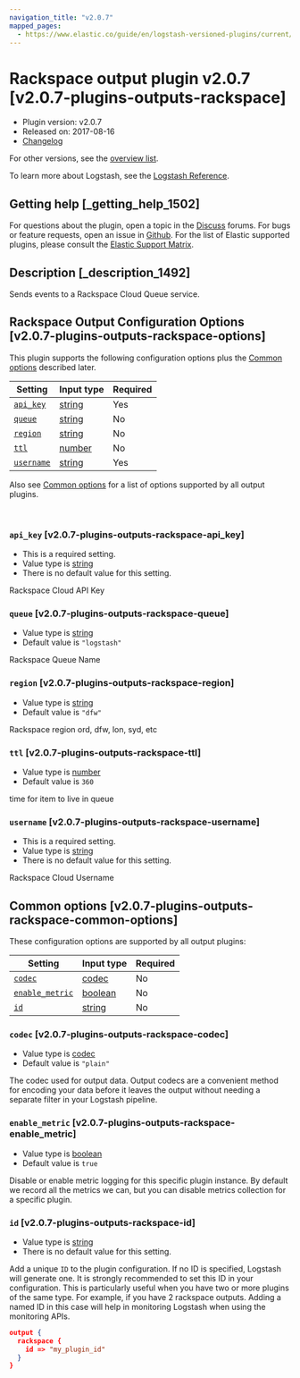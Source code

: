 ```yaml
---
navigation_title: "v2.0.7"
mapped_pages:
  - https://www.elastic.co/guide/en/logstash-versioned-plugins/current/v2.0.7-plugins-outputs-rackspace.html
---
```


# Rackspace output plugin v2.0.7 [v2.0.7-plugins-outputs-rackspace]


* Plugin version: v2.0.7
* Released on: 2017-08-16
* [Changelog](https://github.com/logstash-plugins/logstash-output-rackspace/blob/v2.0.7/CHANGELOG.md)

For other versions, see the [overview list](output-rackspace-index.md).

To learn more about Logstash, see the [Logstash Reference](logstash://reference/index.md).

## Getting help [_getting_help_1502]

For questions about the plugin, open a topic in the [Discuss](http://discuss.elastic.co) forums. For bugs or feature requests, open an issue in [Github](https://github.com/logstash-plugins/logstash-output-rackspace). For the list of Elastic supported plugins, please consult the [Elastic Support Matrix](https://www.elastic.co/support/matrix#matrix_logstash_plugins).


## Description [_description_1492]

Sends events to a Rackspace Cloud Queue service.


## Rackspace Output Configuration Options [v2.0.7-plugins-outputs-rackspace-options]

This plugin supports the following configuration options plus the [Common options](v2-0-7-plugins-outputs-rackspace.md#v2.0.7-plugins-outputs-rackspace-common-options) described later.

| Setting | Input type | Required |
| --- | --- | --- |
| [`api_key`](v2-0-7-plugins-outputs-rackspace.md#v2.0.7-plugins-outputs-rackspace-api_key) | [string](logstash://reference/configuration-file-structure.md#string) | Yes |
| [`queue`](v2-0-7-plugins-outputs-rackspace.md#v2.0.7-plugins-outputs-rackspace-queue) | [string](logstash://reference/configuration-file-structure.md#string) | No |
| [`region`](v2-0-7-plugins-outputs-rackspace.md#v2.0.7-plugins-outputs-rackspace-region) | [string](logstash://reference/configuration-file-structure.md#string) | No |
| [`ttl`](v2-0-7-plugins-outputs-rackspace.md#v2.0.7-plugins-outputs-rackspace-ttl) | [number](logstash://reference/configuration-file-structure.md#number) | No |
| [`username`](v2-0-7-plugins-outputs-rackspace.md#v2.0.7-plugins-outputs-rackspace-username) | [string](logstash://reference/configuration-file-structure.md#string) | Yes |

Also see [Common options](v2-0-7-plugins-outputs-rackspace.md#v2.0.7-plugins-outputs-rackspace-common-options) for a list of options supported by all output plugins.

 

### `api_key` [v2.0.7-plugins-outputs-rackspace-api_key]

* This is a required setting.
* Value type is [string](logstash://reference/configuration-file-structure.md#string)
* There is no default value for this setting.

Rackspace Cloud API Key


### `queue` [v2.0.7-plugins-outputs-rackspace-queue]

* Value type is [string](logstash://reference/configuration-file-structure.md#string)
* Default value is `"logstash"`

Rackspace Queue Name


### `region` [v2.0.7-plugins-outputs-rackspace-region]

* Value type is [string](logstash://reference/configuration-file-structure.md#string)
* Default value is `"dfw"`

Rackspace region ord, dfw, lon, syd, etc


### `ttl` [v2.0.7-plugins-outputs-rackspace-ttl]

* Value type is [number](logstash://reference/configuration-file-structure.md#number)
* Default value is `360`

time for item to live in queue


### `username` [v2.0.7-plugins-outputs-rackspace-username]

* This is a required setting.
* Value type is [string](logstash://reference/configuration-file-structure.md#string)
* There is no default value for this setting.

Rackspace Cloud Username



## Common options [v2.0.7-plugins-outputs-rackspace-common-options]

These configuration options are supported by all output plugins:

| Setting | Input type | Required |
| --- | --- | --- |
| [`codec`](v2-0-7-plugins-outputs-rackspace.md#v2.0.7-plugins-outputs-rackspace-codec) | [codec](logstash://reference/configuration-file-structure.md#codec) | No |
| [`enable_metric`](v2-0-7-plugins-outputs-rackspace.md#v2.0.7-plugins-outputs-rackspace-enable_metric) | [boolean](logstash://reference/configuration-file-structure.md#boolean) | No |
| [`id`](v2-0-7-plugins-outputs-rackspace.md#v2.0.7-plugins-outputs-rackspace-id) | [string](logstash://reference/configuration-file-structure.md#string) | No |

### `codec` [v2.0.7-plugins-outputs-rackspace-codec]

* Value type is [codec](logstash://reference/configuration-file-structure.md#codec)
* Default value is `"plain"`

The codec used for output data. Output codecs are a convenient method for encoding your data before it leaves the output without needing a separate filter in your Logstash pipeline.


### `enable_metric` [v2.0.7-plugins-outputs-rackspace-enable_metric]

* Value type is [boolean](logstash://reference/configuration-file-structure.md#boolean)
* Default value is `true`

Disable or enable metric logging for this specific plugin instance. By default we record all the metrics we can, but you can disable metrics collection for a specific plugin.


### `id` [v2.0.7-plugins-outputs-rackspace-id]

* Value type is [string](logstash://reference/configuration-file-structure.md#string)
* There is no default value for this setting.

Add a unique `ID` to the plugin configuration. If no ID is specified, Logstash will generate one. It is strongly recommended to set this ID in your configuration. This is particularly useful when you have two or more plugins of the same type. For example, if you have 2 rackspace outputs. Adding a named ID in this case will help in monitoring Logstash when using the monitoring APIs.

```json
output {
  rackspace {
    id => "my_plugin_id"
  }
}
```




